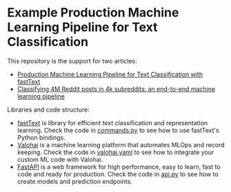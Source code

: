 # Example Production Machine Learning Pipeline for Text Classification

This repository is the support for two articles:
- [Production Machine Learning Pipeline for Text Classification with fastText](https://blog.valohai.com/production-machine-learning-pipeline-text-classification-fasttext)
- [Classifying 4M Reddit posts in 4k subreddits: an end-to-end machine learning pipeline](https://blog.valohai.com/machine-learning-pipeline-classifying-reddit-posts)

Libraries and code structure:
- [fastText](https://fasttext.cc/) is library for efficient text classification and representation learning. Check the code in [commands.py](https://github.com/arimbr/valohai-fasttext-example/blob/master/models/classification/commands.py) to see how to use fastText's Python bindings.
- [Valohai](https://valohai.com) is a machine learning platform that automates MLOps and record keeping. Check the code in [valohai.yaml](https://github.com/arimbr/valohai-fasttext-example/blob/master/valohai.yaml) to see how to integrate your custom ML code with Valohai.
- [FastAPI](https://fastapi.tiangolo.com/) is a web framework for high performance, easy to learn, fast to code and ready for production. Check the code in [api.py](https://github.com/arimbr/valohai-fasttext-example/blob/master/api.py) to see how to create models and prediction endpoints.